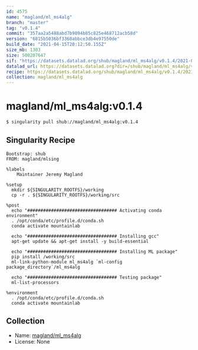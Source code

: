 ```yaml
---
id: 4575
name: "magland/ml_ms4alg"
branch: "master"
tag: "v0.1.4"
commit: "357aa2a5488abd7b9094b85c825e468712acb58d"
version: "6815b5036bf3368abbce3db4e97550de"
build_date: "2021-04-15T20:12:50.155Z"
size_mb: 1303
size: 500207647
sif: "https://datasets.datalad.org/shub/magland/ml_ms4alg/v0.1.4/2021-04-15-357aa2a5-6815b503/6815b5036bf3368abbce3db4e97550de.simg"
datalad_url: https://datasets.datalad.org?dir=/shub/magland/ml_ms4alg/v0.1.4/2021-04-15-357aa2a5-6815b503/
recipe: https://datasets.datalad.org/shub/magland/ml_ms4alg/v0.1.4/2021-04-15-357aa2a5-6815b503/Singularity
collection: magland/ml_ms4alg
---
```


# magland/ml_ms4alg:v0.1.4

```bash
$ singularity pull shub://magland/ml_ms4alg:v0.1.4
```

## Singularity Recipe

```singularity
Bootstrap: shub
FROM: magland/mlsing

%labels
    Maintainer Jeremy Magland

%setup
  mkdir ${SINGULARITY_ROOTFS}/working
  cp -r . ${SINGULARITY_ROOTFS}/working/src

%post
  echo "################################## Activating conda environment"
  . /opt/conda/etc/profile.d/conda.sh
  conda activate mountainlab
  
  echo "################################## Installing gcc"
  apt-get update && apt-get install -y build-essential

  echo "################################## Installing ML package"
  pip install /working/src
  ml-link-python-module ml_ms4alg `ml-config package_directory`/ml_ms4alg

  echo "################################## Testing package"
  ml-list-processors

%environment
  . /opt/conda/etc/profile.d/conda.sh
  conda activate mountainlab
```

## Collection

 - Name: [magland/ml_ms4alg](https://github.com/magland/ml_ms4alg)
 - License: None

